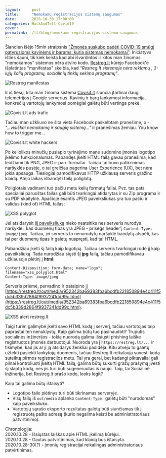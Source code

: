 ```yaml
---
layout:     post
title:      "Nemokamų registracijos sistemų saugumas"
date:       2020-10-30 17:00:00
categories: HackAndTell Covid19
cover:      
permalink:  /lt/blog/nemokamu-registracijos-sistemu-saugumas
---
```

Šiandien išėjo 15min straipsnis ["Žmonės suskubo padėti COVID-19 smūgį patyrusioms kavinėms ir barams: kuria sistemas nemokamai"](https://www.15min.lt/verslas/naujiena/bendroves/zmones-suskubo-padeti-covid-19-smugi-patyrusioms-kavinems-ir-barams-kuria-sistemas-nemokamai-663-1399998). Iniciatyva išties šauni, tik kiek keista kad abi išvardintos ir kitos man žinomos "nemokamos" sistemos nėra atviro kodo. [Restreg.lt](https://restreg.lt) kūrėjo Facebook'e išplatintas "manifestas" skelbia, kad *"Restreg.lt sistemoje nėra reklamų , 3-iųjų šalių programų, socialinių tinklų sekimo programų"*.

![Restreg manifestas](restreg_fb.PNG)

Ir iš tiesų, kita man žinoma sistema [Covisit.lt](https://covisit.lt) siunčia įtartinai daug telemetrijos į Google serverius. Kavinių ir barų lankymosi informacija, konkrečių vartotojų lankymosi pomėgiai galėtų būti vertinga prekė.

![Covisit.lt ads trafic](covisit_ads.png)

Tačiau man užkliuvo ne šita vieta Facebook paskelbtam pranešime, o - *"...visiškai nemokamą ir saugią sistemą..."* ir pranešimas žemiau. You know how to trigger me...

![Covisit.lt white hackers](restreg_whitehackers.png)

Po keliolikos minučių puslapio tyrinėjimo mane sudomino įmonės logotipo įkėlimo funkcionalumas. Pabandęs įkelti HTML failą gavau pranešima, kad leidžiami tik PNG, JPEG ir pan. formatai. Tačiau tai buvo patikrinimas naršyklės pusėje, o tai greičiau pagerina User Experience (UX), bet nėra jokia apsauga. Tiesiogiai pamodifikavus HTTP užklausą serveris gražino klaidą. Atėjo laikas išbandyti failą poliglotą.

Poliglotais vadinami tuo pačiu metu kelių formatų failai. Pvz. tas pats specialiai paruoštas failas gali būti tvarkingai atidarytas ir su Zip programa ir su PDF skaityklė. Apačioje esantis JPEG paveiksliukas yra tuo pačiu ir validus (kind of) HTML failas:

![XSS polyglot](xss_polyglot.jpg)

Jei atsidarysit [šį paveiksliuką](xss_polyglot.jpg) nieko neatsitiks nes serveris nurodys naršyklei, kad duomenų tipas yra JPEG - prisegs header'į `Content-Type: image/jpeg`. Tačiau, jei serveris to nenurodytų naršyklė bandytų atspėti, kas tai per duomenų tipas ir galėtų nuspręsti, kad tai HTML.

Pabandžiau įkelti šį failą kaip logotipą. Tačiau serveris tvarkingai rodė jį kaip paveiksliuką. Tada nurodžiau siųsti šį **jpg** failą, tačiau pamodifikavau užklausoje  plėtinį į **html**:
```
Content-Disposition: form-data; name="logo"; filename="xss_polyglot.html"
Content-Type: image/jpeg
```

Serveris priėmė, pervadino ir patalpino jį [https://restreg.lt/out/media/952342ba69383fba6bcdfb221850894e4c411f5dc5b339d2864f9937241dd99c.html](https://restreg.lt/out/media/952342ba69383fba6bcdfb221850894e4c411f5dc5b339d2864f9937241dd99c.html).

![XSS alert restreg.lt](restreg.png)

Taigi turim galimybė įkelti savo HTML kodą į serverį, tačiau vartotojas taip paprastai ten nenuklystų. Kaip galima būtų tuo pasinaudoti? Truputis socialinės inžinerijos - tokią nuorodą galima išsiųsti phishing laiške registruotos įmonės darbuotojui. Nuoroda yra į `https://restreg.lt/...` ir tikimybė, kad jis ar ji ją atsidarys ženkliai padidėja. Kitu atveju to galėtų užtekti pasiekti lankytojų duomenis, tačiau Restreg.lt reikalauja suvesti kodą suteiktą pirmos registracijos metu. Tai yra gerai, bet kadangi piktavaliai gali pilnai kontroliuoti įkeltą HTML failą, galima būtų sukurti gražų prašymą įvesti šį slaptą kodą, nes jis turi būti sugeneruotas iš naujo. Taip, tai Socialinė Inžinerija, bet Restreg.lt prašo kodo, looks legit?

Kaip tai galima būtų ištaisyti?
- Logotipo failo plėtinys turi būti tikrinamas serveryje.
- Visų failų iš `out/media` aplanko `Content-Type:` galėtų būti "nurodomas" kaip paveiksliuko.
- Vartotojų sąrašo eksporto rezultatas galėtų būti siunčiamas tik į registruotą pašto adresą (kurio negalima keisti be administratoriaus patvirtinimo).

Chronologija:  
2020.10.28 - Išsiųstas laiškas apie HTML įkėlimą kūrėjui.  
2020.10.28 - Gautas patvirtinimas, kad klaidą bus ištaisyta.  
2020.10.28-30(?) - Įmonių registracijai reikalingas administratoriaus patvirtinimas.
